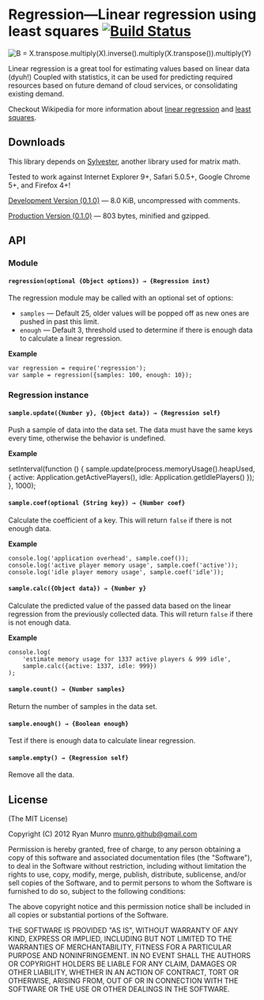 # Regression—Linear regression using least squares [![Build Status](https://secure.travis-ci.org/munro/regression.png?branch=master)](http://travis-ci.org/munro/regression)

![B = X.transpose.multiply(X).inverse().multiply(X.transpose()).multiply(Y)](http://upload.wikimedia.org/wikipedia/en/math/a/6/5/a65c30d3cc0831f3634a84e1a7e2d894.png)

Linear regression is a great tool for estimating values based on linear data (dyuh!)  Coupled with statistics, it can be used for predicting required resources based on future demand of cloud services, or consolidating existing demand.

Checkout Wikipedia for more information about [linear regression](http://en.wikipedia.org/wiki/Linear_regression) and [least squares](http://en.wikipedia.org/wiki/Least_squares).

## Downloads

This library depends on [Sylvester](http://sylvester.jcoglan.com/), another library used for matrix math.

Tested to work against Internet Explorer 9+, Safari 5.0.5+, Google Chrome 5+, and Firefox 4+!

[Development Version (0.1.0)](https://raw.github.com/munro/regression/master/regression.js) — 8.0 KiB, uncompressed with comments.

[Production Version (0.1.0)](https://raw.github.com/munro/regression/master/regression.min.js) — 803 bytes, minified and gzipped.

## API

### Module

#### `regression(optional {Object options}) → {Regression inst}`

The regression module may be called with an optional set of options:

* `samples` — Default 25, older values will be popped off as new ones are pushed in past this limit.
* `enough` — Default 3, threshold used to determine if there is enough data to calculate a linear regression.

**Example**

    var regression = require('regression');
    var sample = regression({samples: 100, enough: 10});

### Regression instance

#### `sample.update({Number y}, {Object data}) → {Regression self}`

Push a sample of data into the data set.  The data must have the same keys every time, otherwise the behavior is undefined.

**Example**

   setInterval(function () {
        sample.update(process.memoryUsage().heapUsed, {
            active: Application.getActivePlayers(),
            idle: Application.getIdlePlayers()
        });
    }, 1000);

#### `sample.coef(optional {String key}) → {Number coef}`

Calculate the coefficient of a key.  This will return `false` if there is not enough data.

**Example**

    console.log('application overhead', sample.coef());
    console.log('active player memory usage', sample.coef('active'));
    console.log('idle player memory usage', sample.coef('idle'));

#### `sample.calc({Object data}) → {Number y}`

Calculate the predicted value of the passed data based on the linear regression from the previously collected data.  This will return `false` if there is not enough data.

**Example**

    console.log(
        'estimate memory usage for 1337 active players & 999 idle',
        sample.calc({active: 1337, idle: 999})
    );

#### `sample.count() → {Number samples}`

Return the number of samples in the data set.

#### `sample.enough() → {Boolean enough}`

Test if there is enough data to calculate linear regression.

#### `sample.empty() → {Regression self}`

Remove all the data.

## License

(The MIT License)

Copyright (C) 2012 Ryan Munro <munro.github@gmail.com>

Permission is hereby granted, free of charge, to any person obtaining a copy of
this software and associated documentation files (the "Software"), to deal in
the Software without restriction, including without limitation the rights to
use, copy, modify, merge, publish, distribute, sublicense, and/or sell copies
of the Software, and to permit persons to whom the Software is furnished to do
so, subject to the following conditions:

The above copyright notice and this permission notice shall be included in all
copies or substantial portions of the Software.

THE SOFTWARE IS PROVIDED "AS IS", WITHOUT WARRANTY OF ANY KIND, EXPRESS OR
IMPLIED, INCLUDING BUT NOT LIMITED TO THE WARRANTIES OF MERCHANTABILITY,
FITNESS FOR A PARTICULAR PURPOSE AND NONINFRINGEMENT. IN NO EVENT SHALL THE
AUTHORS OR COPYRIGHT HOLDERS BE LIABLE FOR ANY CLAIM, DAMAGES OR OTHER
LIABILITY, WHETHER IN AN ACTION OF CONTRACT, TORT OR OTHERWISE, ARISING FROM,
OUT OF OR IN CONNECTION WITH THE SOFTWARE OR THE USE OR OTHER DEALINGS IN THE
SOFTWARE.